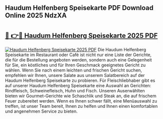 ## Haudum Helfenberg Speisekarte PDF Download Online 2025 NdzXA

# <h2><a href="http://gc703u.nevu.top/?p=Haudum+Helfenberg+Speisekarte">🔗 👉🔴 Haudum Helfenberg Speisekarte 2025 PDF</a></h2>

[![Haudum Helfenberg Speisekarte 2025 PDF](https://i.imgur.com/dBaPXMq.png)](http://gc703u.nevu.top/?p=Haudum+Helfenberg+Speisekarte)
Die Haudum Helfenberg Speisekarte im Restaurant oder Café ist nicht nur eine Liste der Gerichte, die für die Bestellung angeboten werden, sondern auch eine Gelegenheit für Sie, ein köstliches und für Ihren Geschmack geeignetes Gericht zu wählen. Wenn Sie nach einem leichten und frischen Gericht suchen, empfehlen wir Ihnen, unsere Salate aus unserem Salatbereich auf der Haudum Helfenberg Speisekarte zu probieren. Für Fleischliebhaber gibt es auf unserer Haudum Helfenberg Speisekarte eine Auswahl an Gerichten: Rindfleisch, Schweinefleisch, Huhn und Fisch. Unseren Auserwählten bieten wir Gourmet-Gerichte wie Schaschlik und Steak an, die auf frischem Feuer zubereitet werden. Wenn es Ihnen schwer fällt, eine Menüauswahl zu treffen, ist unser Team bereit, Ihnen zu helfen und Ihnen einen komfortablen und angenehmen Service zu bieten.
